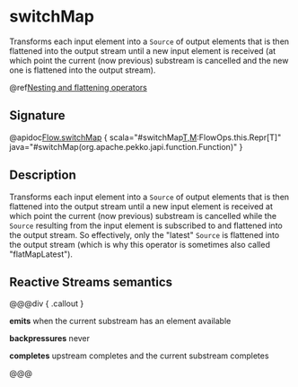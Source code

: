 # switchMap

Transforms each input element into a `Source` of output elements that is then flattened into the output stream until a new input element is received (at which point the current (now previous) substream is cancelled and the new one is flattened into the output stream).

@ref[Nesting and flattening operators](../index.md#nesting-and-flattening-operators)

## Signature

@apidoc[Flow.switchMap](Flow) { scala="#switchMap[T,M](f:Out=%3Eorg.apache.pekko.stream.Graph[org.apache.pekko.stream.SourceShape[T],M]):FlowOps.this.Repr[T]" java="#switchMap(org.apache.pekko.japi.function.Function)" } 

## Description

Transforms each input element into a `Source` of output elements that is then flattened into the output stream until a 
new input element is received at which point the current (now previous) substream is cancelled while the `Source` resulting
from the input element is subscribed to and flattened into the output stream. So effectively, only the "latest" `Source`
is flattened into the output stream (which is why this operator is sometimes also called "flatMapLatest").

## Reactive Streams semantics

@@@div { .callout }

**emits** when the current substream has an element available

**backpressures** never

**completes** upstream completes and the current substream completes

@@@


